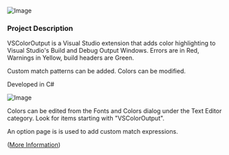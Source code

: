 ![Image](https://mike-ward.net/cdn/images/vscoloroutput/vscoloroutputlogo.png) 

### Project Description  

VSColorOutput is a Visual Studio extension that adds color highlighting to Visual Studio's Build and Debug Output Windows. Errors are in Red, Warnings in Yellow, build headers are Green.   
  
Custom match patterns can be added. Colors can be modified.  
  
Developed in C#
  
![Image](https://mike-ward.net/cdn/images/vscoloroutput/vscoloroutput.png)  
  
Colors can be edited from the Fonts and Colors dialog under the Text Editor category. Look for items starting with "VSColorOutput".  
  
An option page is is used to add custom match expressions.  
  
([More Information](https://mike-ward.net/vscoloroutput))
